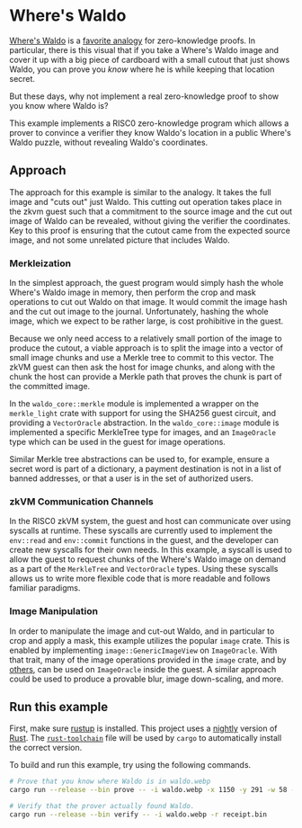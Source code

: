 # Where's Waldo

[Where's Waldo] is a [favorite analogy] for zero-knowledge proofs. In
particular, there is this visual that if you take a Where's Waldo image and
cover it up with a big piece of cardboard with a small cutout that just shows
Waldo, you can prove you _know_ where he is while keeping that location secret.

[Where's Waldo]: https://en.wikipedia.org/wiki/Where%27s_Wally%3F
[favorite analogy]:
    https://medium.com/swlh/a-zero-knowledge-proof-for-wheres-wally-930c21e55399

But these days, why not implement a real zero-knowledge proof to show you know
where Waldo is?

This example implements a RISC0 zero-knowledge program which allows a prover to
convince a verifier they know Waldo's location in a public Where's Waldo puzzle,
without revealing Waldo's coordinates.

## Approach

The approach for this example is similar to the analogy. It takes the full image
and "cuts out" just Waldo. This cutting out operation takes place in the zkvm
guest such that a commitment to the source image and the cut out image of Waldo
can be revealed, without giving the verifier the coordinates. Key to this proof
is ensuring that the cutout came from the expected source image, and not some
unrelated picture that includes Waldo.

### Merkleization

In the simplest approach, the guest program would simply hash the whole Where's
Waldo image in memory, then perform the crop and mask operations to cut out
Waldo on that image. It would commit the image hash and the cut out image to the
journal. Unfortunately, hashing the whole image, which we expect to be rather
large, is cost prohibitive in the guest.

Because we only need access to a relatively small portion of the image to
produce the cutout, a viable approach is to split the image into a vector of
small image chunks and use a Merkle tree to commit to this vector. The zkVM
guest can then ask the host for image chunks, and along with the chunk the host
can provide a Merkle path that proves the chunk is part of the committed image.

In the `waldo_core::merkle` module is implemented a wrapper on the
`merkle_light` crate with support for using the SHA256 guest circuit, and
providing a `VectorOracle` abstraction. In the `waldo_core::image` module is
implemented a specific MerkleTree type for images, and an `ImageOracle` type
which can be used in the guest for image operations.

Similar Merkle tree abstractions can be used to, for example, ensure a secret
word is part of a dictionary, a payment destination is not in a list of banned
addresses, or that a user is in the set of authorized users.

### zkVM Communication Channels

In the RISC0 zkVM system, the guest and host can communicate over using syscalls
at runtime. These syscalls are currently used to implement the `env::read` and
`env::commit` functions in the guest, and the developer can create new syscalls
for their own needs. In this example, a syscall is used to allow the guest to
request chunks of the Where's Waldo image on demand as a part of the
`MerkleTree` and `VectorOracle` types. Using these syscalls allows us to write
more flexible code that is more readable and follows familiar paradigms.

### Image Manipulation

In order to manipulate the image and cut-out Waldo, and in particular to crop
and apply a mask, this example utilizes the popular `image` crate. This is
enabled by implementing `image::GenericImageView` on `ImageOracle`. With that
trait, many of the image operations provided in the `image` crate, and by
[others], can be used on `ImageOracle` inside the guest. A similar approach
could be used to produce a provable blur, image down-scaling, and more.

[others]: https://docs.rs/imageproc/latest/imageproc/

## Run this example

First, make sure [rustup](https://rustup.rs) is installed. This project uses a
[nightly](https://doc.rust-lang.org/book/appendix-07-nightly-rust.html) version
of [Rust](https://doc.rust-lang.org/book/ch01-01-installation.html). The
[`rust-toolchain`](rust-toolchain) file will be used by `cargo` to automatically
install the correct version.

To build and run this example, try using the following commands.

```bash
# Prove that you know where Waldo is in waldo.webp
cargo run --release --bin prove -- -i waldo.webp -x 1150 -y 291 -w 58 -h 70 -m waldo_mask.png

# Verify that the prover actually found Waldo.
cargo run --release --bin verify -- -i waldo.webp -r receipt.bin
```
